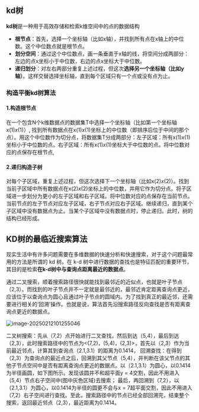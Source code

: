 ## **kd树**

**kd树**是一种用于高效存储和检索k维空间中的点的数据结构

 

- **根节点**：首先，选择一个坐标轴（比如x轴），并找到所有点在x轴上的中位数。这个中位数点就是根节点。
- **划分空间**：通过这个中位数点，画一条垂直于x轴的线，将空间分成两部分：左边的点x坐标小于中位数，右边的点x坐标大于中位数。
- **递归划分**：对左右两部分重复上述过程，但这次**选择另一个坐标轴（比如y轴）**。这样交替选择坐标轴，直到每个区域只有一个点或没有点为止。

### 构造平衡kd树算法

#### 	1.构造根节点

在一个包含N个k维数据点的数据集T中选择一个坐标轴（比如第一个坐标轴x(1)*x*(1)）, 找到所有数据点在x(1)*x*(1)坐标上的中位数（即排序后位于中间的那个点）。用这个中位数作为切分点，将数据集T分成两部分：左子区域：所有x(1)*x*(1)坐标小于中位数的点。右子区域：所有x(1)*x*(1)坐标大于中位数的点。将中位数对应的点保存在根节点, 



#### 2.递归构造子树

对每个子区域，重复上述过程，但这次选择下一个坐标轴（比如x(2)*x*(2)）。找到当前子区域中所有数据点在x(2)*x*(2)坐标上的中位数，并用它作为切分点。将子区域进一步划分为更小的左子区域和右子区域。将中位数对应的点保存在当前节点。当前节点的左子节点对应左子区域，右子节点对应右子区域。继续递归，直到某个子区域中没有数据点为止。当某个子区域中没有数据点时，停止递归。此时，树的结构已经形成。



## KD树的最临近搜索算法

   现实生活中有许多问题需要在多维数据的快速分析和快速搜索，对于这个问题最常用的方法是所谓的 kd 树。在 k-d 树中进行数据的查找也是特征匹配的重要环节，其目的是检索**在k-d树中与查询点距离最近的数据点**。

  通过二叉搜索，顺着搜索路径很快就能找到最邻近的近似点，也就是叶子节点（2,3）。而找到的叶子节点并不一定就是最邻近的，最邻近肯定距离查询点更近，应该位于以查询点为圆心且通过叶子节点的圆域内。为了找到真正的最近邻，还需要进行相关的‘回溯'操作。也就是说，算法首先沿搜索路径反向查找是否有距离查询点更近的数据点。


![image-20250212101255046](C:\Users\AmTo2\AppData\Roaming\Typora\typora-user-images\image-20250212101255046.png)

二叉树搜索：先从（7,2）点开始进行二叉查找，然后到达（5,4），最后到达（2,3），此时搜索路径中的节点为<(7,2)，(5,4)，(2,3)>，首先以（2,3）作为当前最近邻点，计算其到查询点（2.1,3.1）的距离为0.1414，
回溯查找：在得到（2,3）为查询点的最近点之后，回溯到其父节点（5,4），并判断在该父节点的其他子节点空间中是否有距离查询点更近的数据点。以（2.1,3.1）为圆心，以0.1414为半径画圆，如下图所示。发现该圆并不和超平面y = 4交割，因此不用进入（5,4）节点右子空间中(图中灰色区域)去搜索；
最后，再回溯到（7,2），以（2.1,3.1）为圆心，以0.1414为半径的圆更不会与x = 7超平面交割，因此不用进入（7,2）右子空间进行查找。至此，搜索路径中的节点已经全部回溯完，结束整个搜索，返回最近邻点（2,3），最近距离为0.1414。


